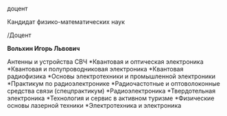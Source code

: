 доцент

Кандидат физико-математических наук

/Доцент

**Вольхин Игорь Львович**

Антенны и устройства СВЧ
	*Квантовая и оптическая электроника
	*Квантовая и полупроводниковая электроника
	*Квантовая радиофизика
	*Основы электротехники и промышленной электроники
	*Практикум по радиоэлектронике
	*Радиочастотные и оптоволоконные средства связи (спецпрактикум)
	*Радиоэлектроника
	*Твердотельная электроника
	*Технология и сервис в активном туризме
	*Физические основы лазерной техники
	*Электротехника и электроника